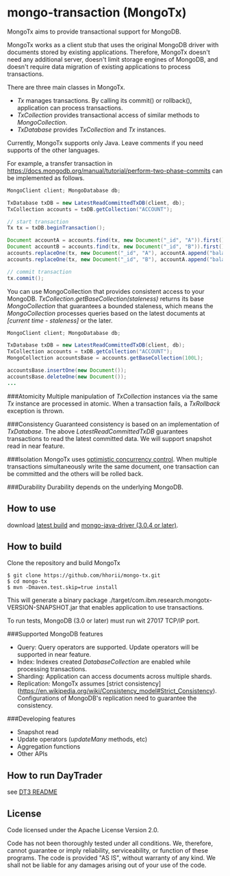 # mongo-transaction (MongoTx)

MongoTx aims to provide transactional support for MongoDB.

MongoTx works as a client stub that uses the original MongoDB driver with documents stored by existing applications. Therefore, MongoTx doesn't need any additional server, doesn't limit storage engines of MongoDB, and doesn't require data migration of existing applications to process transactions.

There are three main classes in MongoTx.
* _Tx_ manages transactions. By calling its commit() or rollback(), application can process transactions.
* _TxCollection_ provides transactional access of similar methods to _MongoCollection_.
* _TxDatabase_ provides _TxCollection_ and _Tx_ instances.

Currently, MongoTx supports only Java. Leave comments if you need supports of the other languages.

For example, a transfer transaction in https://docs.mongodb.org/manual/tutorial/perform-two-phase-commits can be implemented as follows.
```java
MongoClient client; MongoDatabase db;

TxDatabase txDB = new LatestReadCommittedTxDB(client, db);
TxCollection accounts = txDB.getCollection("ACCOUNT");

// start transaction
Tx tx = txDB.beginTransaction();

Document accountA = accounts.find(tx, new Document("_id", "A")).first();
Document accountB = accounts.find(tx, new Document("_id", "B")).first();
accounts.replaceOne(tx, new Document("_id", "A"), accountA.append("balance", accountA.getInteger("balance") - 100));
accounts.replaceOne(tx, new Document("_id", "B"), accountA.append("balance", accountB.getInteger("balance") + 100));

// commit transaction
tx.commit();
```

You can use MongoCollection<Document> that provides consistent access to your MongoDB. _TxCollection.getBaseCollection(staleness)_ returns its base _MongoCollection<Document>_ that guarantees a bounded staleness, which means the _MongoCollection<Document>_ processes queries based on the latest documents at _[current time - staleness]_ or the later.
```java
MongoClient client; MongoDatabase db;

TxDatabase txDB = new LatestReadCommittedTxDB(client, db);
TxCollection accounts = txDB.getCollection("ACCOUNT");
MongoCollection accountsBase = accounts.getBaseCollection(100L);

accountsBase.insertOne(new Document());
accountsBase.deleteOne(new Document());
...
```

###Atomicity
Multiple manipulation of _TxCollection_ instances via the same _Tx_ instance are processed in atomic. When a transaction fails, a _TxRollback_ exception is thrown.

###Consistency
Guaranteed consistency is based on an implementation of _TxDatabase_. The above _LatestReadCommittedTxDB_ guarantees transactions to read the latest committed data. We will support snapshot read in near feature.

###Isolation
MongoTx uses [optimistic concurrency control](https://en.wikipedia.org/wiki/Optimistic_concurrency_control). When multiple transactions simultaneously write the same document, one transaction can be committed and the others will be rolled back.

###Durability
Durability depends on the underlying MongoDB.

How to use
------------
download [latest build](/latest_release/com.ibm.research.mongotx-20160303.jar) and [mongo-java-driver (3.0.4 or later)](https://docs.mongodb.org/ecosystem/drivers/java/).

How to build
------------
Clone the repository and build MongoTx

    $ git clone https://github.com/hhorii/mongo-tx.git
    $ cd mongo-tx
    $ mvn -Dmaven.test.skip=true install

This will generate a binary package ./target/com.ibm.research.mongotx-VERSION-SNAPSHOT.jar that enables application to use transactions.

To run tests, MongoDB (3.0 or later) must run wit 27017 TCP/IP port.

###Supported MongoDB features
* Query: Query operators are supported. Update operators will be supported in near feature.
* Index: Indexes created _DatabaseCollection_ are enabled while processing transactions.
* Sharding: Application can access documents across multiple shards.
* Replication: MongoTx assumes [strict consistency] (https://en.wikipedia.org/wiki/Consistency_model#Strict_Consistency). Configurations of MongoDB's replication need to guarantee the consistency.

###Developing features
* Snapshot read
* Update operators (_updateMany_ methods, etc)
* Aggregation functions
* Other APIs

How to run DayTrader
------------
see [DT3 README](/samples/daytrader/)

License
-------
Code licensed under the Apache License Version 2.0.

Code has not been thoroughly tested under all conditions. We, therefore, cannot guarantee or imply reliability, serviceability, or function of these programs. The code is provided "AS IS", without warranty of any kind. We shall not be liable for any damages arising out of your use of the code.

